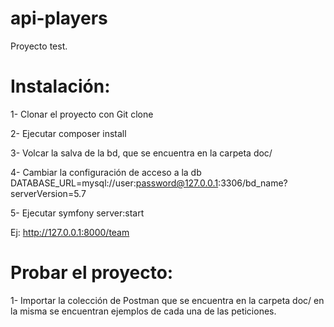 # api-players
Proyecto test.

# Instalación:
1- Clonar el proyecto con Git clone

2- Ejecutar composer install

3- Volcar la salva de la bd, que se encuentra en la carpeta doc/

4- Cambiar la configuración de acceso a la db DATABASE_URL=mysql://user:password@127.0.0.1:3306/bd_name?serverVersion=5.7

5- Ejecutar symfony server:start

Ej: http://127.0.0.1:8000/team


# Probar el proyecto:
1- Importar la colección de Postman que se encuentra en la carpeta doc/ en la misma se encuentran ejemplos de cada una de las peticiones.
